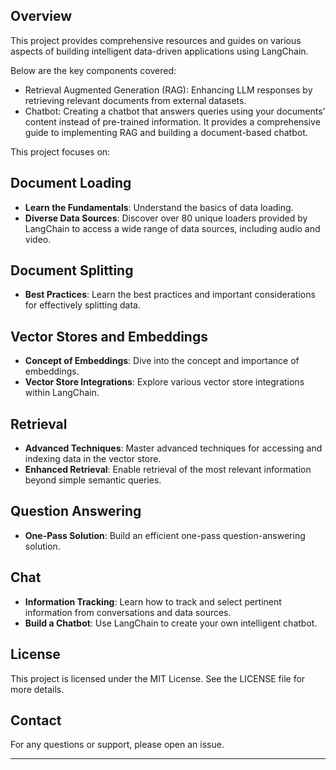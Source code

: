 ## Overview

This project provides comprehensive resources and guides on various aspects of building intelligent data-driven applications using LangChain. 

Below are the key components covered:
- Retrieval Augmented Generation (RAG): Enhancing LLM responses by retrieving relevant documents from external datasets. 
- Chatbot: Creating a chatbot that answers queries using your documents' content instead of pre-trained information. It provides a comprehensive guide to implementing RAG and building a document-based chatbot.

This project focuses on: 
## Document Loading
- **Learn the Fundamentals**: Understand the basics of data loading.
- **Diverse Data Sources**: Discover over 80 unique loaders provided by LangChain to access a wide range of data sources, including audio and video.

## Document Splitting
- **Best Practices**: Learn the best practices and important considerations for effectively splitting data.

## Vector Stores and Embeddings
- **Concept of Embeddings**: Dive into the concept and importance of embeddings.
- **Vector Store Integrations**: Explore various vector store integrations within LangChain.

## Retrieval
- **Advanced Techniques**: Master advanced techniques for accessing and indexing data in the vector store.
- **Enhanced Retrieval**: Enable retrieval of the most relevant information beyond simple semantic queries.

## Question Answering
- **One-Pass Solution**: Build an efficient one-pass question-answering solution.

## Chat
- **Information Tracking**: Learn how to track and select pertinent information from conversations and data sources.
- **Build a Chatbot**: Use LangChain to create your own intelligent chatbot.

## License
This project is licensed under the MIT License. See the LICENSE file for more details.

## Contact
For any questions or support, please open an issue.

---
